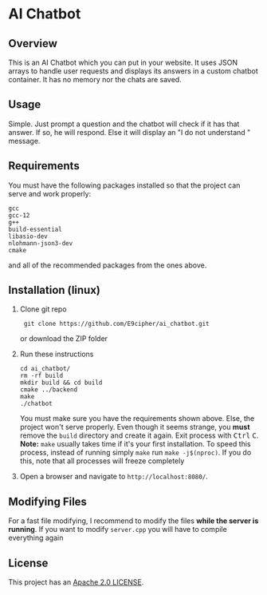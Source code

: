 # AI Chatbot
## Overview
This is an AI Chatbot which you can put in your website. It uses JSON arrays to handle user requests and displays its answers in a custom chatbot container. It has no memory nor the chats are saved.
## Usage
Simple. Just prompt a question and the chatbot will check if it has that answer. If so, he will respond. Else it will display an "I do not understand " message.
## Requirements
You must have the following packages installed so that the project can serve and work properly:

    gcc
    gcc-12
    g++
    build-essential
    libasio-dev
    nlohmann-json3-dev
    cmake
and all of the recommended packages from the ones above.
## Installation (linux)
1. Clone git repo
   
        git clone https://github.com/E9cipher/ai_chatbot.git
   or download the ZIP folder
3. Run these instructions

       cd ai_chatbot/
       rm -rf build
       mkdir build && cd build
       cmake ../backend
       make
       ./chatbot
   You must make sure you have the requirements shown above. Else, the project won't serve properly. Even though it seems strange, you **must** remove the `build` directory and create it again.
   Exit process with <kbd>Ctrl</kbd> <kbd>C</kbd>.
   **Note:** `make` usually takes time if it's your first installation. To speed this process, instead of running simply `make` run `make -j$(nproc)`. If you do this, note that all processes will freeze completely
5. Open a browser and navigate to `http://localhost:8080/`.

## Modifying Files
For a fast file modifying, I recommend to modify the files **while the server is running**. If you want to modify `server.cpp` you will have to compile everything again

## License
This project has an [Apache 2.0 LICENSE](LICENSE).
